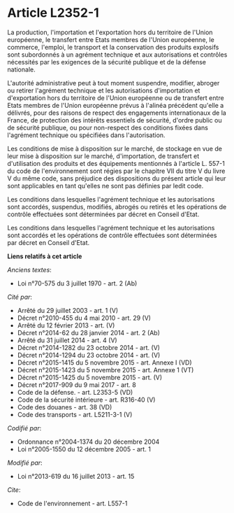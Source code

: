 # Article L2352-1

La production, l'importation et l'exportation hors du territoire de l'Union européenne, le transfert entre Etats membres de
l'Union européenne, le commerce, l'emploi, le transport et la conservation des produits explosifs sont subordonnés à un
agrément technique et aux autorisations et contrôles nécessités par les exigences de la sécurité publique et de la défense
nationale. 

L'autorité administrative peut à tout moment suspendre, modifier, abroger ou retirer l'agrément technique et les
autorisations d'importation et d'exportation hors du territoire de l'Union européenne ou de transfert entre Etats membres de
l'Union européenne prévus à l'alinéa précédent qu'elle a délivrés, pour des raisons de respect des engagements internationaux
de la France, de protection des intérêts essentiels de sécurité, d'ordre public ou de sécurité publique, ou pour non-respect
des conditions fixées dans l'agrément technique ou spécifiées dans l'autorisation. 

Les conditions de mise à disposition sur le marché, de stockage en vue de leur mise à disposition sur le marché,
d'importation, de transfert et d'utilisation des produits et des équipements mentionnés à l'article L. 557-1 du code de
l'environnement sont régies par le chapitre VII du titre V du livre V du même code, sans préjudice des dispositions du
présent article qui leur sont applicables en tant qu'elles ne sont pas définies par ledit code. 

Les conditions dans lesquelles l'agrément technique et les autorisations sont accordés, suspendus, modifiés, abrogés ou
retirés et les opérations de contrôle effectuées sont déterminées par décret en Conseil d'Etat. 

Les conditions dans lesquelles l'agrément technique et les autorisations sont accordés et les opérations de contrôle
effectuées sont déterminées par décret en Conseil d'Etat.

**Liens relatifs à cet article**

_Anciens textes_:

  - Loi n°70-575 du 3 juillet 1970 - art. 2 (Ab)

_Cité par_:

  - Arrêté du 29 juillet 2003 - art. 1 (V)
  - Décret n°2010-455 du 4 mai 2010 - art. 29 (V)
  - Arrêté du 12 février 2013 - art. (V)
  - Décret n°2014-62 du 28 janvier 2014 - art. 2 (Ab)
  - Arrêté du 31 juillet 2014 - art. 4 (V)
  - Décret n°2014-1282 du 23 octobre 2014 - art. (V)
  - Décret n°2014-1294 du 23 octobre 2014 - art. (V)
  - Décret n°2015-1415 du 5 novembre 2015 - art. Annexe I (VD)
  - Décret n°2015-1423 du 5 novembre 2015 - art. Annexe 1 (VT)
  - Décret n°2015-1425 du 5 novembre 2015 - art. (V)
  - Décret n°2017-909 du 9 mai 2017 - art. 8
  - Code de la défense. - art. L2353-5 (VD)
  - Code de la sécurité intérieure - art. R316-40 (V)
  - Code des douanes - art. 38 (VD)
  - Code des transports - art. L5211-3-1 (V)

_Codifié par_:

  - Ordonnance n°2004-1374 du 20 décembre 2004
  - Loi n°2005-1550 du 12 décembre 2005 - art. 1

_Modifié par_:

  - Loi n°2013-619 du 16 juillet 2013 - art. 15

_Cite_:

  - Code de l'environnement - art. L557-1

